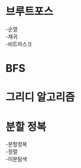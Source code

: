 #   브루트포스  
  -순열  
  -재귀  
  -비트마스크
  
#  BFS  

#  그리디 알고리즘
 
#  분할 정복  
  -분할정복  
  -정렬  
  -이분탐색  
